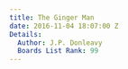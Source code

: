 ```yaml
---
title: The Ginger Man
date: 2016-11-04 18:07:00 Z
Details:
  Author: J.P. Donleavy
  Boards List Rank: 99
---
```


